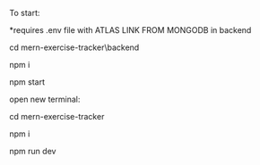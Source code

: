 To start:

*requires .env file with ATLAS LINK FROM MONGODB in backend

cd mern-exercise-tracker\backend

npm i

npm start

open new terminal:

cd mern-exercise-tracker

npm i

npm run dev
